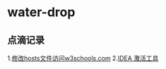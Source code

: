 # water-drop 
## 点滴记录
1.[修改hosts文件访问w3schools.com](https://github.com/clydeqin7/water-drop/issues/1)
2.[IDEA 激活工具](http://idea.lanyus.com/)
